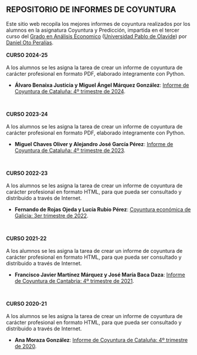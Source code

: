 ## REPOSITORIO DE INFORMES DE COYUNTURA
Este sitio web recopila los mejores informes de coyuntura realizados por los alumnos en la asignatura Coyuntura y Predicción, impartida en el tercer curso del [Grado en Análisis Economico](https://www.upo.es/portal/impe/web/contenido/46a350b6-38e1-11e0-a104-3fe5a96f4a88?channel=c1f3624d-2f47-11de-b088-3fe5a96f4a88) ([Universidad Pablo de Olavide](https://www.upo.es/)) por [Daniel Oto Peralías](https://otoperalias.github.io/).  
<br /> 
**CURSO 2024-25**  
<br /> 
A los alumnos se les asigna la tarea de crear un informe de coyuntura de carácter profesional en formato PDF, elaborado íntegramente con Python.  
* **Álvaro Benaixa Justicia y Miguel Ángel Márquez González**: [Informe de Coyuntura de Cataluña: 4º trimestre de 2024](https://github.com/otoperalias/Coyuntura/blob/main/informes/Informeweb_2024_25.pdf).
<br />

**CURSO 2023-24**  
<br /> 
A los alumnos se les asigna la tarea de crear un informe de coyuntura de carácter profesional en formato PDF, elaborado íntegramente con Python.  
* **Miguel Chaves Oliver y Alejandro José García Pérez**: [Informe de Coyuntura de Cataluña: 4º trimestre de 2023](https://github.com/otoperalias/Coyuntura/blob/main/informes/Informeweb_2023_24.pdf).
<br />

**CURSO 2022-23**  
<br /> 
A los alumnos se les asigna la tarea de crear un informe de coyuntura de carácter profesional en formato HTML, para que pueda ser consultado y distribuido a través de Internet.   
* **Fernando de Rojas Ojeda y Lucía Rubio Pérez**: [Coyuntura económica de Galicia: 3er trimestre de 2022](https://otoperalias.github.io/Coyuntura/informes/InformeWeb_2022_23).
<br />

**CURSO 2021-22**  
<br /> 
A los alumnos se les asigna la tarea de crear un informe de coyuntura de carácter profesional en formato HTML, para que pueda ser consultado y distribuido a través de Internet.  
* **Francisco Javier Martínez Márquez y José María Baca Daza**: [Informe de Coyuntura de Cantabria: 4º trimestre de 2021](https://otoperalias.github.io/Coyuntura/informes/Informe_2021_22).  
<br />

**CURSO 2020-21**  
<br /> 
A los alumnos se les asigna la tarea de crear un informe de coyuntura de carácter profesional en formato HTML, para que pueda ser consultado y distribuido a través de Internet.  
* **Ana Moraza González**: [Informe de Coyuntura de Cataluña: 4º trimestre de 2020](https://otoperalias.github.io/Coyuntura/informes/AnaMoraza_Cataluña3).  



